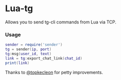 # Lua-tg
Allows you to send tg-cli commands from Lua via TCP.

### Usage
```lua
sender = require('sender')
tg = sender(ip, port)
tg:msg(user_id, text)
link = tg:export_chat_link(chat_id)
print(link)
```

Thanks to [@topkecleon](https://github.com/topkecleon) for petty improvements.
